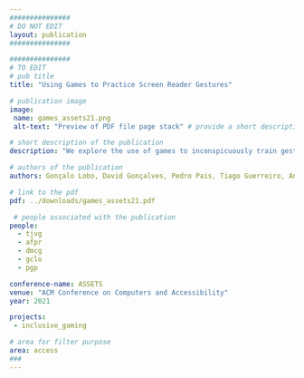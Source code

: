 ```yaml
---
###############
# DO NOT EDIT
layout: publication
###############

###############
# TO EDIT
# pub title
title: "Using Games to Practice Screen Reader Gestures"

# publication image
image:
 name: games_assets21.png
 alt-text: "Preview of PDF file page stack" # provide a short description for the image #a11y

# short description of the publication
description: "We explore the use of games to inconspicuously train gestures. We designed and developed a set of accessible games, enabling users to practice smartphone gestures. We evaluated the games with 8 blind users and conducted remote interviews. Our results show how purposeful accessible games could be important in the process of training and discovering smartphone gestures, as they offer a playful method of learning. This, in turn, increases autonomy and inclusion, as this process becomes easier and more engaging."

# authors of the publication
authors: Gonçalo Lobo, David Gonçalves, Pedro Pais, Tiago Guerreiro, André Rodrigues

# link to the pdf
pdf: ../downloads/games_assets21.pdf

 # people associated with the publication
people:
  - tjvg
  - afpr
  - dmcg
  - gclo
  - pgp

conference-name: ASSETS
venue: "ACM Conference on Computers and Accessibility"
year: 2021

projects:
 - inclusive_gaming

# area for filter purpose
area: access
###
---
```

